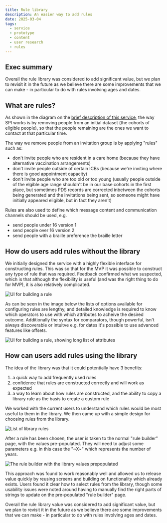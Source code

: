 ```yaml
---
title: Rule library
description: An easier way to add rules
date: 2025-03-04
tags:
  - service
  - prototype
  - content
  - user research
  - rules
---
```


## Exec summary
Overall the rule library was considered to add significant value, but we plan to revisit it in the future as we believe there are some improvements that we can make - in particular to do with rules involving ages and dates.

## What are rules?
As shown in the diagram on the [brief description of this service](/select-people-for-invitation/what-is-this-service/), the way SPI works is by removing people from an initial dataset (the cohorts of eligible people), so that the people remaining are the ones we want to contact at that particular time.

The way we remove people from an invitation group is by applying "rules" such as:
- don't invite people who are resident in a care home (because they have alternative vaccination arrangements)
- don't invite people outside of certain ICBs (because we're inviting where there is good appointment capacity)
- don't invite people who are too old or too young (usually people outside of the elgible age range shouldn't be in our base cohorts in the first place, but sometimes PDS records are corrected inbetween the cohorts being generated and the invitations being sent, so someone might have initially appeared eligible, but in fact they aren't)

Rules are also used to define which message content and communication channels should be used, e.g.
- send people under 16 version 1
- send people over 16 version 2
- send people with a braille preference the braille letter

## How do users add rules without the library
We initially designed the service with a highly flexible interface for constructing rules. This was so that for the MVP it was possible to construct any type of rule that was required. Feedback confirmed what we suspected, which is that although the flexibility is useful (and was the right thing to do for MVP), it is also relatively complicated.

![UI for building a rule](addrule1.jpg)

As can be seen in the image below the lists of options available for configuring rules are lengthy, and detailed knowledge is required to know which operators to use with which attributes to acheive the desired outcome. Additionally the syntax for comparators, though powerful, isn't always discoverable or intuitve e.g. for dates it's possible to use advanced features like offsets.

![UI for building a rule, showing long list of attributes](addrule2.png)

## How can users add rules using the library
The idea of the library was that it could potentially have 3 benefits:
1. a quick way to add frequently used rules
2. confidence that rules are constructed correctly and will work as expected
3. a way to learn about how rules are constructed, and the ability to copy a library rule as the basis to create a custom rule​

We worked with the current users to understand which rules would be most useful to them in the library. We then came up with a simple design for choosing rules from the library.

![List of library rules](library1.png)

After a rule has been chosen, the user is taken to the normal "rule builder" page, with the values pre-populated. They will need to adjust some parameters e.g. in this case the "\~X\~" which represents the number of years.

![The rule builder with the library values prepopulated](library2.png)

This approach was found to work reasonably well and allowed us to release value quickly by reusing screens and building on functionality which already exists. Users found it clear how to select rules from the library, though some usability issues were noted around having to manually find the right parts of strings to update on the pre-populated "rule builder" page.

Overall the rule library value was considered to add significant value, but we plan to revisit it in the future as we believe there are some improvements that we can make - in particular to do with rules involving ages and dates.
